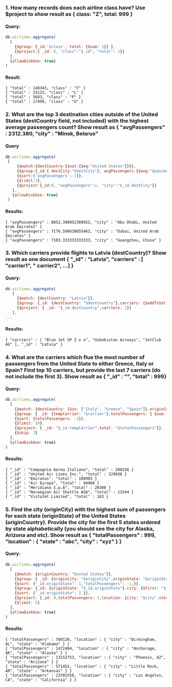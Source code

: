 ### 1.	How many records does each airline class have? Use $project to show result as { class: "Z", total: 999 }
#### Query:
```javascript
db.airlines.aggregate(
  [
    {$group: {_id:'$class', total: {$sum: 1}} },
    {$project:{ _id: 0, "class":"$_id", "total": 1}}
  ],
  {allowDiskUse: true}
)
```
#### Result:
```
{ "total" : 140343, "class" : "F" }
{ "total" : 23123, "class" : "L" }
{ "total" : 5683, "class" : "P" }
{ "total" : 17499, "class" : "G" }
```
### 2.	What are the top 3 destination cities outside of the United States (destCountry field, not included) with the highest average passengers count? Show result as { "avgPassengers" : 2312.380, "city" : "Minsk, Belarus" 
#### Query
```javascript
db.airlines.aggregate(
 [
     {$match:{destCountry:{$not:{$eq:"United States"}}}},
     {$group:{_id:{ destCity:"$destCity"}, avgPassengers:{$avg:"$passengers"}}},
     {$sort:{'avgPassengers':-1}},
     {$limit:3},
     {$project:{_id:0, "avgPassengers":1, "city":"$_id.destCity"}}
   ],
   {allowDiskUse: true}
 )
```
#### Results:
```
{ "avgPassengers" : 8052.380952380952, "city" : "Abu Dhabi, United Arab Emirates" }
{ "avgPassengers" : 7176.596638655462, "city" : "Dubai, United Arab Emirates" }
{ "avgPassengers" : 7103.333333333333, "city" : "Guangzhou, China" }
```
### 3.	Which carriers provide flights to Latvia (destCountry)? Show result as one document { "_id" : "Latvia", "carriers" : [ "carrier1", " carrier2", …] }
#### Query:
```javascript
db.airlines.aggregate(
   [
     {$match: {destCountry: "Latvia"}},
     {$group: {_id: {destCountry: "$destCountry"},carriers: {$addToSet: "$carrier"}}},
     {$project: { _id: "$_id.destCountry",carriers: 1}}
   ],
...
```
#### Results:
```
{ "carriers" : [ "Blue Jet SP Z o o", "Uzbekistan Airways", "JetClub AG" ], "_id" : "Latvia" }
```
### 4.	What are the carriers which flue the most number of passengers from the United State to either Greece, Italy or Spain? Find top 10 carriers, but provide the last 7 carriers (do not include the first 3). Show result as { "_id" : "<carrier>", "total" : 999}
#### Query:
```javascript
db.airlines.aggregate(
  [
    {$match: {destCountry: {$in: ["Italy", "Greece", "Spain"]},originCountry: "United States"}},
    {$group: { _id: {tempCarrier: "$carrier"},totalPassengers: { $sum: "$passengers"}}},
    {$sort: {totalPassengers: -1}},
    {$limit: 10},
    {$project: { _id: "$_id.tempCarrier",total: "$totalPassengers"}},
    {$skip: 3}
  ],
  {allowDiskUse: true}
)
```
#### Results:
```
{ "_id" : "Compagnia Aerea Italiana", "total" : 280256 }
{ "_id" : "United Air Lines Inc.", "total" : 229936 }
{ "_id" : "Emirates", "total" : 100903 }
{ "_id" : "Air Europa", "total" : 94968 }
{ "_id" : "Meridiana S.p.A", "total" : 20308 }
{ "_id" : "Norwegian Air Shuttle ASA", "total" : 13344 }
{ "_id" : "VistaJet Limited", "total" : 183 }
```
### 5.	Find the city (originCity) with the highest sum of passengers for each state (originState) of the United States (originCountry). Provide the city for the first 5 states ordered by state alphabetically (you should see the city for Alaska, Arizona and etc). Show result as { "totalPassengers" : 999, "location" : { "state" : "abc", "city" : "xyz" } } 
#### Query:
```javascript
db.airlines.aggregate(
  [
    {$match: {originCountry: "United States"}},
    {$group: { _id: {originCity: "$originCity",originState: "$originState"},totalPassengers: {$sum: "$passengers"}}},
    {$sort: {"_id.originState": 1,"totalPassengers": -1,}},
    {$group: {_id: {originState: "$_id.originState"},city: {$first: "$_id.originCity"},totalPassengers: { $max: "$totalPassengers"}}},
    {$sort: {"_id.originState": 1 }},
    {$project: {_id: 0,totalPassengers: 1,location: {city: "$city",state: "$_id.originState"}}},
    {$limit: 5}
  ],
  {allowDiskUse: true}
)
```
#### Results:
```
{ "totalPassengers" : 760120, "location" : { "city" : "Birmingham, AL", "state" : "Alabama" } }
{ "totalPassengers" : 1472404, "location" : { "city" : "Anchorage, AK", "state" : "Alaska" } }
{ "totalPassengers" : 13152753, "location" : { "city" : "Phoenix, AZ", "state" : "Arizona" } }
{ "totalPassengers" : 571452, "location" : { "city" : "Little Rock, AR", "state" : "Arkansas" } }
{ "totalPassengers" : 23701556, "location" : { "city" : "Los Angeles, CA", "state" : "California" } }
```

